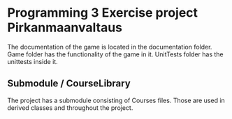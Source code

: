 # Programming 3 Exercise project Pirkanmaanvaltaus

The documentation of the game is located in the documentation folder.
Game folder has the functionality of the game in it.
UnitTests folder has the unittests inside it.

## Submodule / CourseLibrary
The project has a submodule consisting of Courses files.
Those are used in derived classes and throughout the project.



